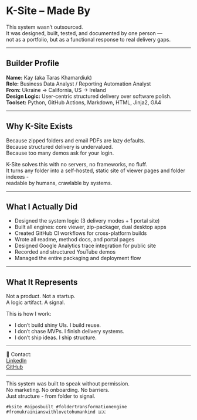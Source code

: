 # K-Site – Made By

This system wasn’t outsourced.  
It was designed, built, tested, and documented by one person —  
not as a portfolio, but as a functional response to real delivery gaps.

---

## Builder Profile

**Name:** Kay (aka Taras Khamardiuk)  
**Role:** Business Data Analyst / Reporting Automation Analyst  
**From:** Ukraine → California, US → Ireland  
**Design Logic:** User-centric structured delivery over software polish.  
**Toolset:** Python, GitHub Actions, Markdown, HTML, Jinja2, GA4

---

## Why K-Site Exists

Because zipped folders and email PDFs are lazy defaults.  
Because structured delivery is undervalued.  
Because too many demos ask for your login.  

K-Site solves this with no servers, no frameworks, no fluff.  
It turns any folder into a self-hosted, static site of viewer pages and folder indexes -  
readable by humans, crawlable by systems.  

---

## What I Actually Did

- Designed the system logic (3 delivery modes + 1 portal site)  
- Built all engines: core viewer, zip-packager, dual desktop apps  
- Created GitHub CI workflows for cross-platform builds  
- Wrote all readme, method docs, and portal pages  
- Designed Google Analytics trace integration for public site
- Recorded and structured YouTube demos  
- Managed the entire packaging and deployment flow

---

## What It Represents

Not a product. Not a startup.  
A logic artifact. A signal. 

This is how I work:  
- I don’t build shiny UIs. I build reuse.  
- I don’t chase MVPs. I finish delivery systems.  
- I don’t ship ideas. I ship structure.

---

📎 Contact:  
[LinkedIn](https://linkedin.com/in/taras-khamardiuk)  
[GitHub](https://github.com/TK51)

---

This system was built to speak without permission.  
No marketing. No onboarding. No barriers.  
Just structure - from folder to signal.

`#ksite #aiposbuilt #foldertransformationengine #fromukrainianswithlovetohumankind 🇺🇦`
